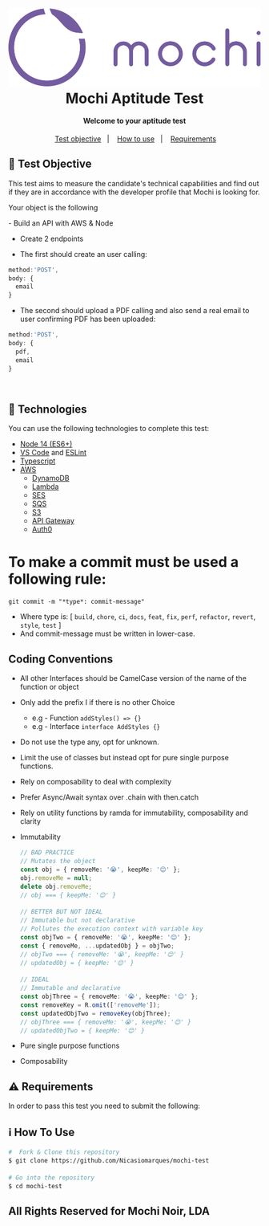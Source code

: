 <h1 align="center">
    <img alt="logo Mochi" src="logo-purplehorizontal.png" />
    <br>
    Mochi Aptitude Test
    <br>
</h1>

<h4 align="center">
Welcome to your aptitude test
</h4>
<p align="center">
&nbsp;&nbsp;
  <a href="#test-objective">Test objective</a>&nbsp;&nbsp;&nbsp;|&nbsp;&nbsp;&nbsp;
  <a href="#how-to-use">How to use</a>&nbsp;&nbsp;&nbsp;|&nbsp;&nbsp;&nbsp;
  <a href="#reqirements">Requirements</a>&nbsp;&nbsp;
</p>

## :wrench: Test Objective

<p>
This test aims to measure the candidate's technical capabilities and find out if they are in accordance with the developer profile that Mochi is looking for.

Your object is the following
</p>
- Build an API with AWS & Node

- Create 2 endpoints

- The first should create an user calling:

```js
method:'POST',
body: {
  email
}
```
- The second should upload a PDF calling and also send a real email to user confirming PDF has been uploaded:
```js
method:'POST',
body: {
  pdf,
  email
}
```
<br>

## :rocket: Technologies

You can use the following technologies to complete this test:

- [Node 14 (ES6+)](https://nodejs.org/en/)
- [VS Code][vc] and [ESLint][vceslint]
- [Typescript](https://www.typescriptlang.org/)
- [AWS](https://aws.amazon.com/)
  - [DynamoDB](https://aws.amazon.com/dynamodb/?nc2=type_a)
  - [Lambda](https://aws.amazon.com/lambda/?nc2=type_a)
  - [SES](https://aws.amazon.com/ses/)
  - [SQS](https://aws.amazon.com/sqs/)
  - [S3](https://aws.amazon.com/s3/)
  - [API Gateway](https://aws.amazon.com/api-gateway/)
  - [Auth0](https://auth0.com/partners/amazon-web-services)
  

# To make a commit must be used a following rule:

`git commit -m "*type*: commit-message"`

- Where type is: [ `build`, `chore`, `ci`, `docs`, `feat`, `fix`, `perf`, `refactor`, `revert`, `style`, `test` ]
- And commit-message must be written in lower-case.

## Coding Conventions

- All other Interfaces should be CamelCase version of the name of the function or object
- Only add the prefix I if there is no other Choice
  - e.g - Function `addStyles() => {}`
  - e.g - Interface `interface AddStyles {}`
- Do not use the type any, opt for unknown.
- Limit the use of classes but instead opt for pure single purpose functions.
- Rely on composability to deal with complexity
- Prefer Async/Await syntax over .chain with then.catch
- Rely on utility functions by ramda for immutability, composability and clarity
- Immutability

  ```ts
  // BAD PRACTICE
  // Mutates the object
  const obj = { removeMe: '😭', keepMe: '😊' };
  obj.removeMe = null;
  delete obj.removeMe;
  // obj === { keepMe: '😊' }

  // BETTER BUT NOT IDEAL
  // Immutable but not declarative
  // Pollutes the execution context with variable key
  const objTwo = { removeMe: '😭', keepMe: '😊' };
  const { removeMe, ...updatedObj } = objTwo;
  // objTwo === { removeMe: '😭', keepMe: '😊' }
  // updatedObj = { keepMe: '😊' }

  // IDEAL
  // Immutable and declarative
  const objThree = { removeMe: '😭', keepMe: '😊' };
  const removeKey = R.omit(['removeMe']);
  const updatedObjTwo = removeKey(objThree);
  // objThree === { removeMe: '😭', keepMe: '😊' }
  // updatedObjTwo = { keepMe: '😊' }
  ```

- Pure single purpose functions
- Composability

## :warning: Requirements 

In order to pass this test you need to submit the following:

## :information_source: How To Use

```bash
#  Fork & Clone this repository
$ git clone https://github.com/Nicasiomarques/mochi-test

# Go into the repository
$ cd mochi-test

```

## All Rights Reserved for Mochi Noir, LDA

[nodejs]: https://nodejs.org/
[vc]: https://code.visualstudio.com/
[vceditconfig]: https://marketplace.visualstudio.com/items?itemName=EditorConfig.EditorConfig
[vceslint]: https://marketplace.visualstudio.com/items?itemName=dbaeumer.vscode-eslint
